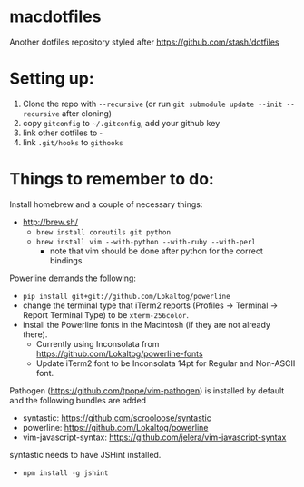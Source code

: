 macdotfiles
===========

Another dotfiles repository styled after https://github.com/stash/dotfiles

Setting up:
===========
1. Clone the repo with `--recursive` (or run `git submodule update --init --recursive` after cloning)
2. copy `gitconfig` to `~/.gitconfig`, add your github key
3. link other dotfiles to `~`
4. link `.git/hooks` to `githooks`

Things to remember to do:
=========================

Install homebrew and a couple of necessary things:
- http://brew.sh/
  - `brew install coreutils git python`
  - `brew install vim --with-python --with-ruby --with-perl`
    - note that vim should be done after python for the correct bindings

Powerline demands the following:
- `pip install git+git://github.com/Lokaltog/powerline`
- change the terminal type that iTerm2 reports (Profiles -> Terminal -> Report Terminal Type) to be `xterm-256color`.
- install the Powerline fonts in the Macintosh (if they are not already there).
  - Currently using Inconsolata from https://github.com/Lokaltog/powerline-fonts
  - Update iTerm2 font to be Inconsolata 14pt for Regular and Non-ASCII font.

Pathogen (https://github.com/tpope/vim-pathogen) is installed by default and the following bundles are added
- syntastic: https://github.com/scrooloose/syntastic
- powerline: https://github.com/Lokaltog/powerline
- vim-javascript-syntax: https://github.com/jelera/vim-javascript-syntax

syntastic needs to have JSHint installed.
- `npm install -g jshint`
